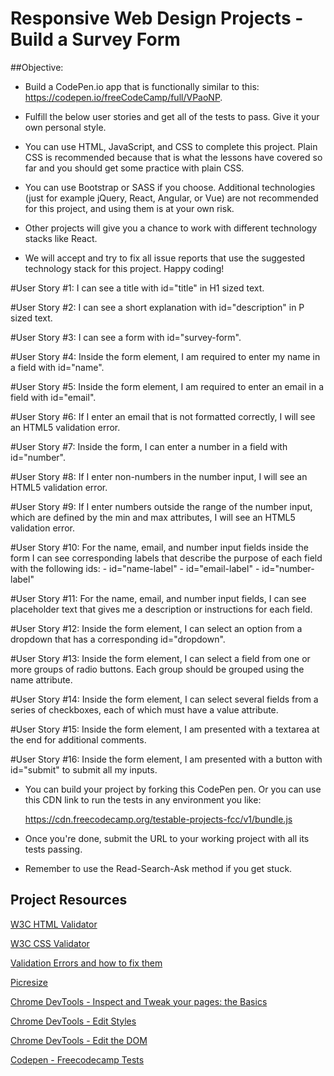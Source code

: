 # Responsive Web Design Projects - Build a Survey Form

##Objective: 
- Build a CodePen.io app that is functionally similar to this: https://codepen.io/freeCodeCamp/full/VPaoNP.

- Fulfill the below user stories and get all of the tests to pass. Give it your own personal style.

- You can use HTML, JavaScript, and CSS to complete this project. Plain CSS is recommended because that is what the lessons have covered so far and you should get some practice with plain CSS. 

- You can use Bootstrap or SASS if you choose. Additional technologies (just for example jQuery, React, Angular, or Vue) are not recommended for this project, and using them is at your own risk. 

- Other projects will give you a chance to work with different technology stacks like React. 

- We will accept and try to fix all issue reports that use the suggested technology stack for this project. Happy coding!

#User Story #1: 
I can see a title with id="title" in H1 sized text.

#User Story #2: 
I can see a short explanation with id="description" in P sized text.

#User Story #3: 
I can see a form with id="survey-form".

#User Story #4: 
Inside the form element, I am required to enter my name in a field with id="name".

#User Story #5: 
Inside the form element, I am required to enter an email in a field with id="email".

#User Story #6: 
If I enter an email that is not formatted correctly, I will see an HTML5 validation error.

#User Story #7: 
Inside the form, I can enter a number in a field with id="number".

#User Story #8: 
If I enter non-numbers in the number input, I will see an HTML5 validation error.

#User Story #9: 
If I enter numbers outside the range of the number input, which are defined by the min and max attributes, I will see an HTML5 validation error.

#User Story #10: 
For the name, email, and number input fields inside the form I can see corresponding labels that describe the purpose of each field with the following ids: 
    - id="name-label" 
    - id="email-label" 
    - id="number-label"

#User Story #11: 
For the name, email, and number input fields, I can see placeholder text that gives me a description or instructions for each field.

#User Story #12: 
Inside the form element, I can select an option from a dropdown that has a corresponding id="dropdown".

#User Story #13: 
Inside the form element, I can select a field from one or more groups of radio buttons. Each group should be grouped using the name attribute.

#User Story #14: 
Inside the form element, I can select several fields from a series of checkboxes, each of which must have a value attribute.

#User Story #15: 
Inside the form element, I am presented with a textarea at the end for additional comments.

#User Story #16: 
Inside the form element, I am presented with a button with id="submit" to submit all my inputs.

- You can build your project by forking this CodePen pen. Or you can use this CDN link to run the tests in any environment you like: 

    https://cdn.freecodecamp.org/testable-projects-fcc/v1/bundle.js

- Once you're done, submit the URL to your working project with all its tests passing.

- Remember to use the Read-Search-Ask method if you get stuck.

## Project Resources

[W3C HTML Validator](https://validator.w3.org/#validate_by_input)

[W3C CSS Validator](https://jigsaw.w3.org/css-validator/#validate_by_input)

[Validation Errors and how to fix them](http://line25.com/articles/10-common-validation-errors-and-how-to-fix-them)

[Picresize](http://picresize.com/)

[Chrome DevTools - Inspect and Tweak your pages: the Basics](https://developers.google.com/web/tools/chrome-devtools/iterate/inspect-styles/basics?hl=en)

[Chrome DevTools - Edit Styles](https://developers.google.com/web/tools/chrome-devtools/iterate/inspect-styles/edit-styles)

[Chrome DevTools - Edit the DOM](https://developers.google.com/web/tools/chrome-devtools/iterate/inspect-styles/edit-dom)

[Codepen - Freecodecamp Tests]()